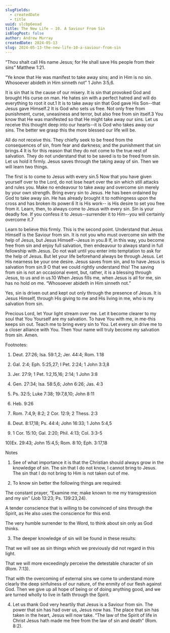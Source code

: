```yaml
---
slugFields:
  - createdDate
  - title
uuid: slcbp6eoad
title: The New Life – 10. A Saviour From Sin
isBlogPost: false
author: Andrew Murray
createdDate: 2024-05-13
slug: 2024-05-13-the-new-life-10-a-saviour-from-sin
---
```



 

“Thou shalt call His name Jesus; for He shall save His people from their sins” Matthew 1:21.

 

“Ye know that He was manifest to take away sins; and in Him is no sin. Whosoever abideth in Him sinneth not” 1 John 3:5,6.

 

It is sin that is the cause of our misery. It is sin that provoked God and brought His curse on man. He hates sin with a perfect hatred and will do everything to root it out.1 It is to take away sin that God gave His Son--that Jesus gave Himself.2 It is God who sets us free. Not only free from punishment, curse, uneasiness and terror, but also free from sin itself.3 You know that He was manifested so that He might take away our sins. Let us receive this thought deep into our hearts--it is God who takes away our sins. The better we grasp this the more blessed our life will be.

 

All do not receive this. They chiefly seek to be freed from the consequences of sin, from fear and darkness; and the punishment that sin brings.4 It is for this reason that they do not come to the true rest of salvation. They do not understand that to be saved is to be freed from sin. Let us hold it firmly. Jesus saves through the taking away of sin. Then we will learn two things.

 

The first is to come to Jesus with every sin.5 Now that you have given yourself over to the Lord, do not lose heart over the sin which still attacks and rules you. Make no endeavour to take away and overcome sin merely by your own strength. Bring every sin to Jesus. He has been ordained by God to take away sin. He has already brought it to nothingness upon the cross and has broken its power.6 It is His work-- is His desire to set you free from it. Learn, then, to always come to Jesus with every sin. Sin is your deadly foe. If you confess it to Jesus--surrender it to Him--you will certainly overcome it.7

 

Learn to believe this firmly. This is the second point. Understand that Jesus Himself is the Saviour from sin. It is not you who must overcome sin with the help of Jesus, but Jesus Himself--Jesus in you.8 If, in this way, you become free from sin and enjoy full salvation, then endeavour to always stand in full fellowship with Jesus. Do not wait until you enter into temptation to ask for the help of Jesus. But let your life beforehand always be through Jesus. Let His nearness be your one desire. Jesus saves from sin, and to have Jesus is salvation from sin.9 O that we could rightly understand this! The saving from sin is not an occasional event, but, rather, it is a blessing through Jesus, to us and in us.10 When Jesus fills me, when Jesus is all for me, sin has no hold on me. “Whosoever abideth in Him sinneth not.”

 

Yes, sin is driven out and kept out only through the presence of Jesus. It is Jesus Himself, through His giving to me and His living in me, who is my salvation from sin.

 

Precious Lord, let Your light stream over me. Let it become clearer to my soul that You Yourself are my salvation. To have You with me, in me-this keeps sin out. Teach me to bring every sin to You. Let every sin drive me to a closer alliance with You. Then Your name will truly become my salvation from sin. Amen.

 

Footnotes:

1) Deut. 27:26; Isa. 59:1,2; Jer. 44:4; Rom. 1:18

2) Gal. 2:4; Eph. 5:25,27; I Pet. 2:24; 1 John 3:3,8

3) Jer. 27:9; 1 Pet. 1:2,15,16; 2:14; 1 John 3:8

4) Gen. 27:34; Isa. 58:5,6; John 6:26; Jas. 4:3

5) Ps. 32:5; Luke 7:38; 19:7,8,10; John 8:11

6) Heb. 9:26

7) Rom. 7:4,9; 8:2; 2 Cor. 12:9; 2 Thess. 2:3

8) Deut. 8:17,18; Ps. 44:4; John 16:33; 1 John 5:4,5

9) 1 Cor. 15:10; Gal. 2:20; Phil. 4:13; Col. 3:3-5

10)Ex. 29:43; John 15:4,5; Rom. 8:10; Eph. 3:17,18

 

Notes

1. See of what importance it is that the Christian should always grow in the knowledge of sin. The sin that I do not know, I cannot bring to Jesus. The sin that I do not bring to Him is not taken out of me.

2. To know sin better the following things are required:

The constant prayer, “Examine me; make known to me my transgression and my sin” (Job 13:23; Ps. 139:23,24).

A tender conscience that is willing to be convinced of sins through the Spirit, as He also uses the conscience for this end.

The very humble surrender to the Word, to think about sin only as God thinks.

 

3. The deeper knowledge of sin will be found in these results:

That we will see as sin things which we previously did not regard in this light.

That we will more exceedingly perceive the detestable character of sin (Rom. 7:13).

That with the overcoming of external sins we come to understand more clearly the deep sinfulness of our nature, of the enmity of our flesh against God. Then we give up all hope of being or of doing anything good, and we are turned wholly to live in faith through the Spirit.

4. Let us thank God very heartily that Jesus is a Saviour from sin. The power that sin has had over us, Jesus now has. The place that sin has taken in the heart, Jesus will now take. “The law of the Spirit of life in Christ Jesus hath made me free from the law of sin and death” (Rom. 8:2).
